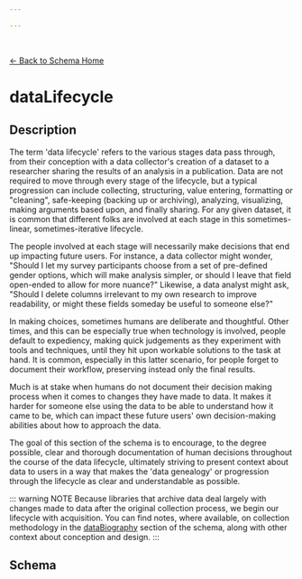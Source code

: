 ```yaml
---

---
```


<br>

[← Back to Schema Home](./)

# dataLifecycle

## Description

The term 'data lifecycle' refers to the various stages data pass through, from their conception with a data collector's creation of a dataset to a researcher sharing the results of an analysis in a publication. Data are not required to move through every stage of the lifecycle, but a typical progression can include collecting, structuring, value entering, formatting or "cleaning", safe-keeping (backing up or archiving), analyzing, visualizing, making arguments based upon, and finally sharing. For any given dataset, it is common that different folks are involved at each stage in this sometimes-linear, sometimes-iterative lifecycle.


The people involved at each stage will necessarily make decisions that end up impacting  future users. For instance, a data collector might wonder, "Should I let my survey participants choose from a set of pre-defined gender options, which will make analysis simpler, or should I leave that field open-ended to allow for more nuance?" Likewise, a data analyst might ask, "Should I delete columns irrelevant to my own research to improve readability, or might these fields someday be useful to someone else?"


In making choices, sometimes humans are deliberate and thoughtful. Other times, and this can be especially true when technology is involved, people default to expediency, making quick judgements as they experiment with tools and techniques, until they hit upon workable solutions to the task at hand. It is common, especially in this latter scenario, for people forget to document their workflow, preserving instead only the final results.

Much is at stake when humans do not document their decision making process when it comes to changes they have made to data. It makes it harder for someone else using the data to be able to understand how it came to be, which can impact these future users' own decision-making abilities about how to approach the data.


The goal of this section of the schema is to encourage, to the degree possible, clear and thorough documentation of human decisions throughout the course of the data lifecycle, ultimately striving to present context about data to users in a way that makes the 'data genealogy' or progression through the lifecycle as clear and understandable as possible. 

::: warning NOTE
Because libraries that archive data deal largely with changes made to data after the original collection process, we begin our lifecycle with acquisition. You can find notes, where available, on collection methodology in the [dataBiography](./dataBiography.html) section of the schema, along with other context about conception and design. 
:::

## Schema

<template>
   <table v-if="this.schema.dataLifecycle" id ="property-table">
  <tr>
    <th>Property</th>
    <th>Expected Type</th>
    <th>Required</th>
    <th>Description</th>
  </tr>
  <tr v-for="item, index in this.dataLifecycle" :key="index">
    <td><a :href="index + '.html'" >{{index}}</a></td>
    <td>{{item.type}}</td>
    <td id="required">{{checkRequired(index, schema.dataLifecycle.required)}}</td>
    <td>{{item.description}}</td>
  </tr>
</table> 
</template>

<script>
import axios from 'axios'


export default {

    data() {
        return {
          schema: [],
          citation: [],
          dataEndpoints: [],
          subjectTagging: [],
          dataBiography: [],
          resourceConstellation: [],
          dataLifecycle: []
        }
    },
    methods: {
        whatsUp(){
          console.log(this.citation)
        },
        checkRequired(evaluatedItem, requiredFieldsList){
          if (requiredFieldsList === undefined || requiredFieldsList.length == 0) {
              return ''
          } else {
            if (requiredFieldsList.includes(evaluatedItem)){
                return 'x'
            } else {
                return ''
            }
          }
        }
    },
    computed: {
        data() {
            return this.$page.frontmatter
        }
    },
    created() {
        //returns a promise
        axios.get("https://raw.githubusercontent.com/nblmc/Data-Context/master/schema.json")
            .then(response => {
                this.schema = response.data.properties
                this.citation = response.data.properties.citation.properties
                this.dataEndpoints = response.data.properties.dataEndpoints
                this.subjectTagging = response.data.properties.subjectTagging.properties
                this.dataBiography = response.data.properties.dataBiography.properties
                this.resourceConstellation = response.data.properties.resourceConstellation.properties
                this.dataLifecycle = response.data.properties.dataLifecycle.properties
            }).catch(err => {
                console.log(err)
            })
    }
}
</script>

<style lang="stylus">

table#property-table
  width:100%

p.larger-text
  font-size 120%

td#required
  text-align center

</style>

